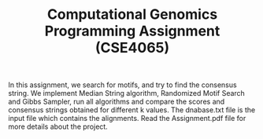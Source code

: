 <div align="center" >
  
# **Computational Genomics Programming Assignment (CSE4065)** 
  
<br>
</div>

In this assignment, we search for motifs, and try to find the consensus string.
We implement Median String algorithm, Randomized Motif Search and Gibbs Sampler, run all algorithms and compare the scores and consensus strings
obtained for different k values. The dnabase.txt file is the input file which contains the alignments. Read the Assignment.pdf file for more details about the project.
